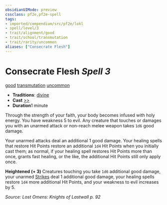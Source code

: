 ```yaml
---
obsidianUIMode: preview
cssclass: pf2e,pf2e-spell
tags:
- imported/compendium/src/pf2e/lokl
- spell/level/3
- trait/alignment/good
- trait/school/transmutation
- trait/rarity/uncommon
aliases: ["Consecrate Flesh"]
---
```

# Consecrate Flesh *Spell 3*   
[good](good.md)  [transmutation](transmutation.md)  [uncommon](uncommon.md)  

- **Traditions**: [divine](divine.md)
- **Cast** [>>](chapter-9-playing-the-game.md#Actions "Two-Action") 
- **Duration**1 minute

Through the strength of your faith, your body becomes infused with holy energy. You have weakness 5 to evil. Any creature that touches or damages you with an unarmed attack or non-reach melee weapon takes `1d6` good damage.

Your unarmed attacks deal an additional 1 good damage. Your healing spells that restore Hit Points restore an additional `1d4` Hit Points when you initially cast them; as normal, if your healing spell restores Hit Points more than once, grants fast healing, or the like, the additional Hit Points still only apply once.

**Heightened (+ 3)** Creatures touching you take `1d6` additional good damage, your unarmed [Strikes](strike.md) deal 1 additional good damage, your healing spells restore `1d4` more additional Hit Points, and your weakness to evil increases by 5.

*Source: Lost Omens: Knights of Lastwall p. 92*